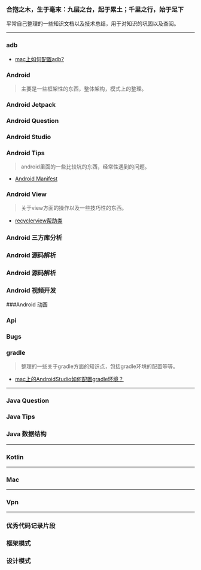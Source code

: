 ### 合抱之木，生于毫末：九层之台，起于累土；千里之行，始于足下


平常自己整理的一些知识文档以及技术总结，用于对知识的巩固以及查阅。

---

### adb

- [mac上如何配置adb?](https://github.com/Longalei/Document/blob/master/adb/mac%E4%B8%8A%E5%A6%82%E4%BD%95%E9%85%8D%E7%BD%AEadb.md)

### Android

> 主要是一些框架性的东西，整体架构，模式上的整理。

### Android Jetpack

### Android Question

### Android Studio

### Android Tips

> android里面的一些比较坑的东西，经常性遇到的问题。

 - [Android Manifest](https://github.com/Longalei/Document/blob/master/android_tips/%E5%85%B3%E4%BA%8EAndroid%E7%9A%84%E5%87%A0%E4%B8%AA%E9%97%AE%E9%A2%98)

### Android View
> 关于view方面的操作以及一些技巧性的东西。

  - [recyclerview帮助类](https://github.com/Longalei/Document/blob/master/view/recyclerview)

### Android 三方库分析

### Android 源码解析

### Android 源码解析

### Android 视频开发

###Android 动画

### Api

### Bugs

### gradle

> 整理的一些关于gradle方面的知识点，包括gradle环境的配置等等。

  - [mac上的AndroidStudio如何配置gradle环境？](https://github.com/Longalei/Document/blob/master/gradle/mac%E4%B8%8A%E7%9A%84AndroidStudio%E5%A6%82%E4%BD%95%E9%85%8D%E7%BD%AEgradle%E7%8E%AF%E5%A2%83%EF%BC%9F.md)



---

### Java Question

### Java Tips

### Java 数据结构

---

### Kotlin

---

### Mac

---

### Vpn

---

### 优秀代码记录片段

### 框架模式

### 设计模式



